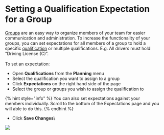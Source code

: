 # Setting a Qualification Expectation for a Group

[Groups](../groups/) are an easy way to organize members of your team for easier communication and administration. To increase the functionality of your groups, you can set expectations for all members of a group to hold a specific [qualification](./) or multiple qualifications. E.g. All drivers must hold “Driving License (C)”.\
\
To set an expectation:

* Open **Qualifications** from the **Planning** menu
* Select the qualification you want to assign to a group
* Click **Expectations** on the right hand side of the page
* Select the group or groups you wish to assign the qualification to

{% hint style="info" %}
You can also set expectations against your members individually. Scroll to the bottom of the Expectations page and you will able to do this.
{% endhint %}

* Click **Save Changes**\


![](<../../.gitbook/assets/setting a qualification expectation for a group.gif>)
